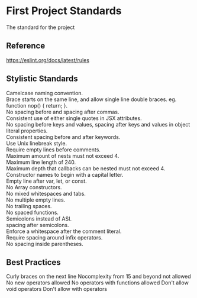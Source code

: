 # First Project Standards
The standard for the project

## Reference
https://eslint.org/docs/latest/rules

## Stylistic Standards  
Camelcase naming convention.  
Brace starts on the same line, and allow single line double braces.  eg. function nop() { return; }.  
No spacing before and spacing after commas.  
Consistent use of either single quotes in JSX attributes.  
No spacing before keys and values, spacing after  keys and values in object literal properties.  
Consistent spacing before and after keywords.  
Use Unix linebreak style.  
Require empty lines before comments.  
Maximum amount of nests must not exceed 4.  
Maximum line length of 240.  
Maximum depth that callbacks can be nested must not exceed 4.  
Constructor names to begin with a capital letter.  
Empty line after var, let, or const.  
No Array constructors.  
No mixed whitespaces and tabs.  
No multiple empty lines.  
No trailing spaces.  
No spaced functions.  
Semicolons instead of ASI.  
spacing after semicolons.  
Enforce a whitespace after the comment literal.  
Require spacing around infix operators.  
No spacing inside parentheses. 


## Best Practices
Curly braces on the next line
Nocomplexity from 15 and beyond not allowed
No new operators allowed
No operators with functions allowed
Don't allow void operators
Don't allow with operators